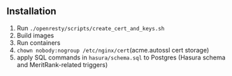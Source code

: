 ## Installation

1. Run `./openresty/scripts/create_cert_and_keys.sh`
2. Build images
3. Run containers
4. `chown nobody:nogroup /etc/nginx/cert`(acme.autossl cert storage)
5. apply SQL commands in `hasura/schema.sql` to Postgres (Hasura schema
   and MeritRank-related triggers)
